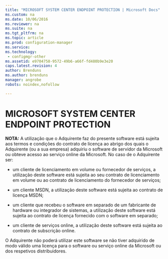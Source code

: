 ```yaml
---
title: "MICROSOFT SYSTEM CENTER ENDPOINT PROTECTION | Microsoft Docs"
ms.custom: na
ms.date: 10/06/2016
ms.reviewer: na
ms.suite: na
ms.tgt_pltfrm: na
ms.topic: article
ms.prod: configuration-manager
ms.service:
ms.technology:
 - configmgr-other
ms.assetid: e9704758-9572-49b6-a66f-fd480b9e3e20
caps.latest.revision: 4
author: Brenduns
ms.author: brenduns
manager: angrobe
robots: noindex,nofollow

---
```

# MICROSOFT SYSTEM CENTER ENDPOINT PROTECTION
**NOTA:** A utilização que o Adquirente faz do presente software está sujeita aos termos e condições do contrato de licença ao abrigo dos quais o Adquirente \(ou a sua empresa\) adquiriu o software de servidor da Microsoft ou obteve acesso ao serviço online da Microsoft. No caso de o Adquirente ser:  
  
-   um cliente de licenciamento em volume ou fornecedor de serviços, a utilização deste software está sujeita ao seu contrato de licenciamento em volume ou ao contrato de licenciamento do fornecedor de serviços;  
  
-   um cliente MSDN, a utilização deste software está sujeita ao contrato de licença MSDN;  
  
-   um cliente que recebeu o software em separado de um fabricante de hardware ou integrador de sistemas, a utilização deste software está sujeita ao contrato de licença fornecido com o software em separado;  
  
-   um cliente de serviços online, a utilização deste software está sujeita ao contrato de subscrição online.  
  
 O Adquirente não poderá utilizar este software se não tiver adquirido de modo válido uma licença para o software ou serviço online da Microsoft ou dos respetivos distribuidores.
